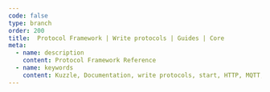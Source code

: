```yaml
---
code: false
type: branch
order: 200
title:  Protocol Framework | Write protocols | Guides | Core
meta:
  - name: description
    content: Protocol Framework Reference
  - name: keywords
    content: Kuzzle, Documentation, write protocols, start, HTTP, MQTT, protocol framework
---
```


<Redirect to="./intro" />
